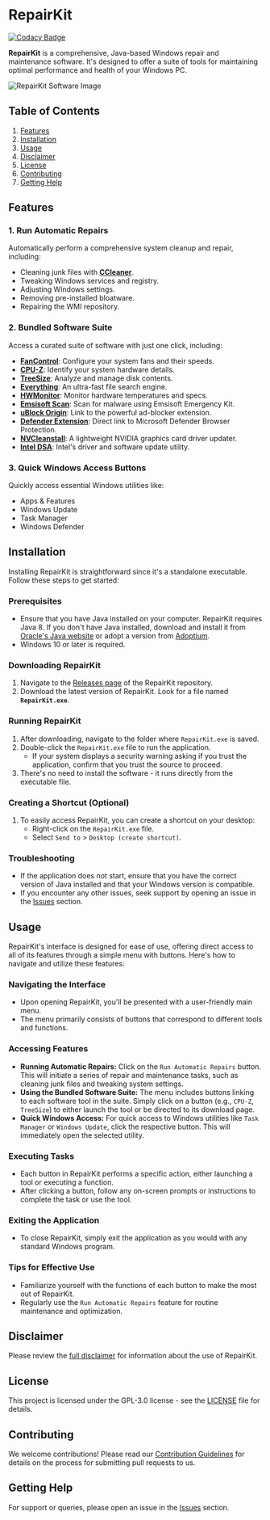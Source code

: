 # RepairKit

[![Codacy Badge](https://api.codacy.com/project/badge/Grade/45a66478efd24dcd94ec2de20cf216ea)](https://app.codacy.com/gh/Foulest/RepairKit?utm_source=github.com&utm_medium=referral&utm_content=Foulest/RepairKit&utm_campaign=Badge_Grade)

**RepairKit** is a comprehensive, Java-based Windows repair and maintenance software. It's designed to offer a suite of tools for maintaining optimal performance and health of your Windows PC.

![RepairKit Software Image](https://i.imgur.com/wO8AlAQ.png)

## Table of Contents
1. [Features](#features)
2. [Installation](#installation)
3. [Usage](#usage)
4. [Disclaimer](#disclaimer)
5. [License](#license)
6. [Contributing](#contributing)
7. [Getting Help](#getting-help)

## Features
### 1. **Run Automatic Repairs**
Automatically perform a comprehensive system cleanup and repair, including:
- Cleaning junk files with **[CCleaner](https://ccleaner.com)**.
- Tweaking Windows services and registry.
- Adjusting Windows settings.
- Removing pre-installed bloatware.
- Repairing the WMI repository.

### 2. **Bundled Software Suite**
Access a curated suite of software with just one click, including:
- **[FanControl](https://getfancontrol.com)**: Configure your system fans and their speeds.
- **[CPU-Z](https://cpuid.com/softwares/cpu-z.html)**: Identify your system hardware details.
- **[TreeSize](https://jam-software.com/treesize_free)**: Analyze and manage disk contents.
- **[Everything](https://voidtools.com)**: An ultra-fast file search engine.
- **[HWMonitor](https://cpuid.com/softwares/hwmonitor.html)**: Monitor hardware temperatures and specs.
- **[Emsisoft Scan](https://emsisoft.com/en/home/emergency-kit)**: Scan for malware using Emsisoft Emergency Kit.
- **[uBlock Origin](https://ublockorigin.com)**: Link to the powerful ad-blocker extension.
- **[Defender Extension](https://browserprotection.microsoft.com)**: Direct link to Microsoft Defender Browser Protection.
- **[NVCleanstall](https://techpowerup.com/download/techpowerup-nvcleanstall)**: A lightweight NVIDIA graphics card driver updater.
- **[Intel DSA](https://intel.com/content/www/us/en/support/detect.html)**: Intel's driver and software update utility.

### 3. **Quick Windows Access Buttons**
Quickly access essential Windows utilities like:
- Apps & Features
- Windows Update
- Task Manager
- Windows Defender

## Installation
Installing RepairKit is straightforward since it's a standalone executable. Follow these steps to get started:

### Prerequisites
- Ensure that you have Java installed on your computer. RepairKit requires Java 8. If you don't have Java installed, download and install it from [Oracle's Java website](https://www.java.com/en/download/manual.jsp) or adopt a version from [Adoptium](https://adoptium.net/temurin/releases/?arch=x64&package=jre&version=8&os=windows).
- Windows 10 or later is required.

### Downloading RepairKit
1. Navigate to the [Releases page](https://github.com/Foulest/RepairKit/releases) of the RepairKit repository.
2. Download the latest version of RepairKit. Look for a file named **`RepairKit.exe`**.

### Running RepairKit
1. After downloading, navigate to the folder where `RepairKit.exe` is saved.
2. Double-click the `RepairKit.exe` file to run the application.
   - If your system displays a security warning asking if you trust the application, confirm that you trust the source to proceed.
3. There's no need to install the software - it runs directly from the executable file.

### Creating a Shortcut (Optional)
1. To easily access RepairKit, you can create a shortcut on your desktop:
   - Right-click on the `RepairKit.exe` file.
   - Select `Send to` > `Desktop (create shortcut)`.

### Troubleshooting
- If the application does not start, ensure that you have the correct version of Java installed and that your Windows version is compatible.
- If you encounter any other issues, seek support by opening an issue in the [Issues](https://github.com/Foulest/RepairKit/issues) section.

## Usage
RepairKit's interface is designed for ease of use, offering direct access to all of its features through a simple menu with buttons. Here's how to navigate and utilize these features:

### Navigating the Interface
- Upon opening RepairKit, you'll be presented with a user-friendly main menu.
- The menu primarily consists of buttons that correspond to different tools and functions.

### Accessing Features
- **Running Automatic Repairs:** Click on the `Run Automatic Repairs` button. This will initiate a series of repair and maintenance tasks, such as cleaning junk files and tweaking system settings.
- **Using the Bundled Software Suite:** The menu includes buttons linking to each software tool in the suite. Simply click on a button (e.g., `CPU-Z`, `TreeSize`) to either launch the tool or be directed to its download page.
- **Quick Windows Access:** For quick access to Windows utilities like `Task Manager` or `Windows Update`, click the respective button. This will immediately open the selected utility.

### Executing Tasks
- Each button in RepairKit performs a specific action, either launching a tool or executing a function.
- After clicking a button, follow any on-screen prompts or instructions to complete the task or use the tool.

### Exiting the Application
- To close RepairKit, simply exit the application as you would with any standard Windows program.

### Tips for Effective Use
- Familiarize yourself with the functions of each button to make the most out of RepairKit.
- Regularly use the `Run Automatic Repairs` feature for routine maintenance and optimization.

## Disclaimer
Please review the [full disclaimer](https://github.com/Foulest/RepairKit/blob/main/DISCLAIMER.md) for information about the use of RepairKit.

## License
This project is licensed under the GPL-3.0 license - see the [LICENSE](https://github.com/Foulest/RepairKit/blob/main/LICENSE) file for details.

## Contributing
We welcome contributions! Please read our [Contribution Guidelines](https://github.com/Foulest/RepairKit/blob/main/CONTRIBUTION.md) for details on the process for submitting pull requests to us.

## Getting Help
For support or queries, please open an issue in the [Issues](https://github.com/Foulest/RepairKit/issues) section.
